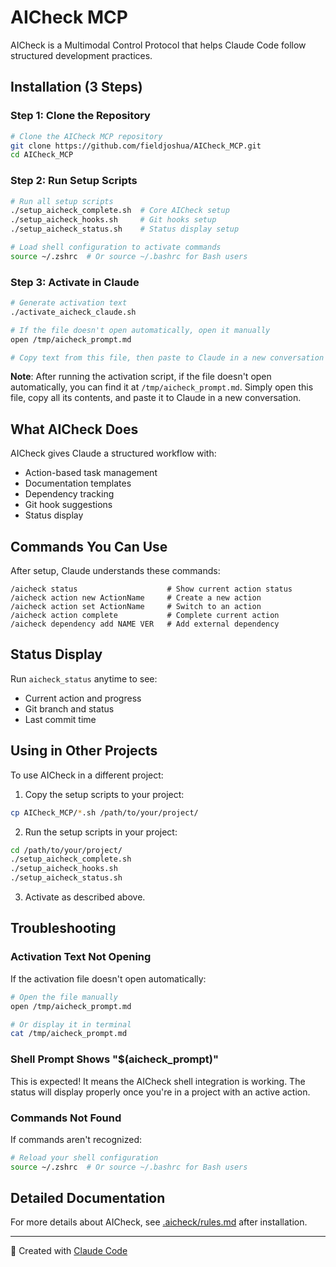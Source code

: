 # AICheck MCP

AICheck is a Multimodal Control Protocol that helps Claude Code follow structured development practices.

## Installation (3 Steps)

### Step 1: Clone the Repository

```bash
# Clone the AICheck MCP repository
git clone https://github.com/fieldjoshua/AICheck_MCP.git
cd AICheck_MCP
```

### Step 2: Run Setup Scripts

```bash
# Run all setup scripts
./setup_aicheck_complete.sh  # Core AICheck setup
./setup_aicheck_hooks.sh     # Git hooks setup
./setup_aicheck_status.sh    # Status display setup

# Load shell configuration to activate commands
source ~/.zshrc  # Or source ~/.bashrc for Bash users
```

### Step 3: Activate in Claude

```bash
# Generate activation text
./activate_aicheck_claude.sh

# If the file doesn't open automatically, open it manually
open /tmp/aicheck_prompt.md

# Copy text from this file, then paste to Claude in a new conversation
```

**Note**: After running the activation script, if the file doesn't open automatically, you can find it at `/tmp/aicheck_prompt.md`. Simply open this file, copy all its contents, and paste it to Claude in a new conversation.

## What AICheck Does

AICheck gives Claude a structured workflow with:
- Action-based task management
- Documentation templates
- Dependency tracking
- Git hook suggestions
- Status display

## Commands You Can Use

After setup, Claude understands these commands:

```
/aicheck status                    # Show current action status
/aicheck action new ActionName     # Create a new action
/aicheck action set ActionName     # Switch to an action
/aicheck action complete           # Complete current action
/aicheck dependency add NAME VER   # Add external dependency
```

## Status Display

Run `aicheck_status` anytime to see:
- Current action and progress
- Git branch and status
- Last commit time

## Using in Other Projects

To use AICheck in a different project:

1. Copy the setup scripts to your project:
```bash
cp AICheck_MCP/*.sh /path/to/your/project/
```

2. Run the setup scripts in your project:
```bash
cd /path/to/your/project/
./setup_aicheck_complete.sh
./setup_aicheck_hooks.sh
./setup_aicheck_status.sh
```

3. Activate as described above.

## Troubleshooting

### Activation Text Not Opening

If the activation file doesn't open automatically:
```bash
# Open the file manually
open /tmp/aicheck_prompt.md

# Or display it in terminal
cat /tmp/aicheck_prompt.md
```

### Shell Prompt Shows "$(aicheck_prompt)"

This is expected! It means the AICheck shell integration is working. The status will display properly once you're in a project with an active action.

### Commands Not Found

If commands aren't recognized:
```bash
# Reload your shell configuration
source ~/.zshrc  # Or source ~/.bashrc for Bash users
```

## Detailed Documentation

For more details about AICheck, see [.aicheck/rules.md](.aicheck/rules.md) after installation.

---

🤖 Created with [Claude Code](https://claude.ai/code)